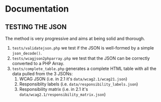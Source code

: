 # Documentation

## TESTING THE JSON

The method is very progressive and aims at being solid and thorough.

1. `tests/validatejson.php` we test if the JSON is well-formed by a simple `json_decode()`.
2. `tests/wcagjson2phparray.php` we test that the JSON can be correctly converted to a PHP Array.
3. `tests/complete_table.php` generates a complete HTML table with all the data pulled from the 3 JSONs:
    1. WCAG JSON (i.e. in 2.1 it's `data/wcag2.1/wcag21.json`)
    2. Responsiblity labels (i.e. `data/responsibility_labels.json`)
    3. Responsibility matrix (i.e. in 2.1 it's `data/wcag2.1/responsibility_matrix.json`)